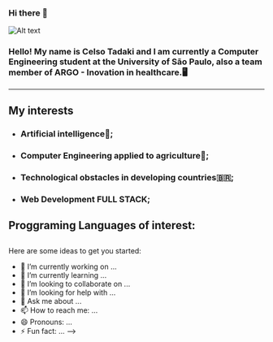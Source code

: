 ### Hi there 👋

![Alt text](https://github.com/C-Tadaki-S/C-Tadaki-S/blob/main/bannerProfileBanner.png)


###  Hello! My name is Celso Tadaki and I am currently a Computer Engineering student at the University of São Paulo, also a team member of ARGO - Inovation in healthcare.🖥️ 

------------

 ## My interests
 
 - ### Artificial intelligence🦾;
 - ### Computer Engineering applied to agriculture🚜;
 - ### Technological obstacles in developing countries🇧🇷;
 - ### Web Development FULL STACK;

## Proggraming Languages of interest:

##





Here are some ideas to get you started:

- 🔭 I’m currently working on ...
- 🌱 I’m currently learning ...
- 👯 I’m looking to collaborate on ...
- 🤔 I’m looking for help with ...
- 💬 Ask me about ...
- 📫 How to reach me: ...
- 😄 Pronouns: ...
- ⚡ Fun fact: ...
-->
